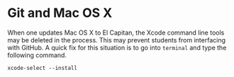 # Git and Mac OS X

When one updates Mac OS X to El Capitan, the Xcode command line tools may be deleted in the process. This may prevent students from interfacing with GitHub. A quick fix for this situation is to go into `terminal` and type the following command. 

```
xcode-select --install
```
